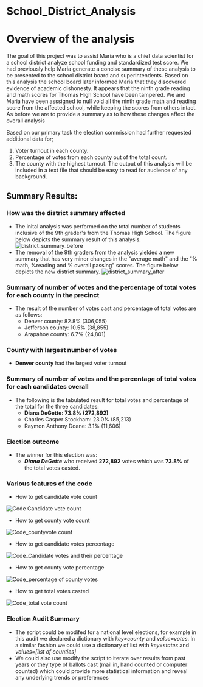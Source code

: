 # School_District_Analysis
# Overview of the analysis

The goal of this project was to assist Maria who is a chief data scientist for a school district analyze school funding and standardized test score. We had previously help Maria generate a concise summary of these analysis to be presented to the school district board and superintendents. Based on this analysis the school board later informed Maria that they discovered evidence of academic dishonesty. It appears that the ninth grade reading and math scores for Thomas High School have been tampered. We and Maria have been asssigned to null void all the ninth grade math and reading score from the affected school, while keeping the scores from others intact. As before we are to provide a summary as to how these changes affect the overall analysis

  Based on our primary task the election commission had further requested additional data for;
  1. Voter turnout in each county.
  2. Percentage of votes from each county out of the total count. 
  3. The county with the highest turnout.
The output of this analysis will be included in a text file that should be easy to read for audience of any background.

## Summary Results:
### How was the district summary affected
  * The inital analysis was performed on the total number of students inclusive of the 9th grader's from the Thomas High School. The figure below depicts the summary result of this analysis. 
  ![district_summary_before](https://user-images.githubusercontent.com/107159218/177902185-3897d557-8bed-4bb2-a659-b0c8aa62aa42.JPG)
  * The removal of the 9th graders from the analysis yielded a new summary that has very minor changes in the "average math" and the "% math, %reading and % overall passing" scores. The figure below depicts the new district summary.
  ![district_summary_after](https://user-images.githubusercontent.com/107159218/177902944-51f8a307-20f5-47f7-950b-3d9460cc7d01.JPG)


### Summary of number of votes and the percentage of total votes for each county in the precinct
  * The result of the number of votes cast and percentage of total votes are as follows:
    * Denver county: 82.8% (306,055)
    * Jefferson county: 10.5% (38,855)
    * Arapahoe county: 6.7% (24,801)

### County with largest number of votes
  * **Denver county** had the largest voter turnout

### Summary of number of votes and the percentage of total votes for each candidates overall
  * The following is the tabulated result for total votes and percentage of the total for the three candidates:
    * **Diana DeGette: 73.8% (272,892)**
    * Charles Casper Stockham: 23.0% (85,213)
    * Raymon Anthony Doane: 3.1% (11,606) 

### Election outcome
  * The winner for this election was:
    * ***Diana DeGette*** who received **272,892** votes which was **73.8%** of the total votes casted.
 
### Various features of the code
  * How to get candidate vote count
 
 ![Code Candidate vote count](https://user-images.githubusercontent.com/107159218/176787617-18729b4d-f7fc-45b2-b9c1-f8c46c1c9dea.JPG)

  * How to get county vote count
 
 ![Code_countyvote count](https://user-images.githubusercontent.com/107159218/176787653-9dc5d13d-2cc9-4b7e-ad4d-94774a4a4e1e.JPG)

  * How to get candidate votes percentage
 
 ![Code_Candidate votes and their percentage](https://user-images.githubusercontent.com/107159218/176787717-54dc6077-5213-42a3-b38d-d2ef5ffb072c.JPG)

  * How to get county vote percentage
 
![Code_percentage of county votes](https://user-images.githubusercontent.com/107159218/176787780-d7fbdc41-35c7-4745-b9b6-1f68e7e2f016.JPG)

  * How to get total votes casted
  
 ![Code_total vote count](https://user-images.githubusercontent.com/107159218/176787828-ebb1f835-095e-4e80-9e57-3bc9e8898b37.JPG)

 
### Election Audit Summary
  * The script could be modifed for a national level elections, for example in this audit we declared a dictionary with *key=county* and *value=votes*. In a similar fashion we could use a dictionary of list with *key=states* and *values=[list of counties]*
  * We could also use modify the script to iterate over results from past years or they type of ballots cast (mail in, hand counted or computer counted) which could provide more statistical information and reveal any underlying trends or preferences 

